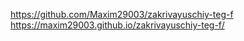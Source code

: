 https://github.com/Maxim29003/zakrivayuschiy-teg-f
https://maxim29003.github.io/zakrivayuschiy-teg-f/